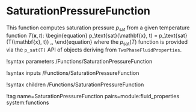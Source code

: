 # SaturationPressureFunction

This function computes saturation pressure $p_\text{sat}$ from a given
temperature function $T(\mathbf{x}, t)$:
\begin{equation}
  p_\text{sat}(\mathbf{x}, t) = p_\text{sat}(T(\mathbf{x}, t)) \,,
\end{equation}
where the $p_\text{sat}(T)$ function is provided via the `p_sat(T)` API of
objects deriving from `TwoPhaseFluidProperties`.

!syntax parameters /Functions/SaturationPressureFunction

!syntax inputs /Functions/SaturationPressureFunction

!syntax children /Functions/SaturationPressureFunction

!tag name=SaturationPressureFunction pairs=module:fluid_properties system:functions
